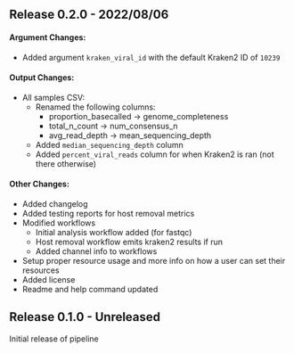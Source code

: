 ## Release 0.2.0 - 2022/08/06

#### Argument Changes:
- Added argument `kraken_viral_id` with the default Kraken2 ID of `10239`

#### Output Changes:
- All samples CSV:
    - Renamed the following columns:
        - proportion_basecalled  -> genome_completeness
        - total_n_count          -> num_consensus_n
        - avg_read_depth         -> mean_sequencing_depth
    - Added `median_sequencing_depth` column
    - Added `percent_viral_reads` column for when Kraken2 is ran (not there otherwise)

#### Other Changes:
- Added changelog
- Added testing reports for host removal metrics
- Modified workflows
    - Initial analysis workflow added (for fastqc)
    - Host removal workflow emits kraken2 results if run
    - Added channel info to workflows
- Setup proper resource usage and more info on how a user can set their resources
- Added license
- Readme and help command updated

## Release 0.1.0 - Unreleased
Initial release of pipeline
